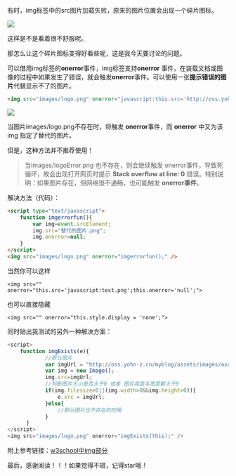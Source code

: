 有时，img标签中的src图片加载失败，原来的图片位置会出现一个碎片图标。

![](http://oss.yohn-z.cn/myblog/%E4%B8%83%E7%89%9B%E4%BA%91%E4%BD%BF%E7%94%A8/20200124022314-879825.png#alt=img)

这样是不是看着很不舒服呢。

那怎么让这个碎片图标变得好看些呢，这是我今天要讨论的问题。

可以借用img标签的**onerror**事件，img标签支持**onerror** 事件，在装载文档或图像的过程中如果发生了错误，就会触发**onerror**事件。可以使用一张**提示错误的图片**代替显示不了的图片。

```html
<img src="images/logo.png" onerror="javascript:this.src='http://oss.yohn-z.cn/myblog/noimg/github/github-nopig.png';">
```

![](http://oss.yohn-z.cn/myblog/onerror%E4%BE%BF%E7%AD%BE/20200124023142-332264.png#alt=img)

当图片images/logo.png不存在时，将触发 **onerror**事件，而 **onerror** 中又为该 img 指定了替代的图片。

但是，这种方法并不推荐使用！

> 当images/logoError.png 也不存在，则会继续触发 onerror事件，导致死循环，故会出现打开网页时提示 **Stack overflow at line: 0** 错误。特别说明：如果图片存在，但网络很不通畅，也可能触发 **onerror事件**。


解决方法（代码）：

```html
<script type="text/javascript"> 
    function imgerrorfun(){ 
        var img=event.srcElement; 
        img.src="替代的图片.png"; 
        img.onerror=null; 
    } 
</script> 
<img src="images/logo.png" onerror="imgerrorfun();" />
```

当然你可以这样

```
<img src="" onerror="this.src='javascript:test.png';this.onerror='null';">
```

也可以直接隐藏

```
<img src="" onerror="this.style.display = 'none';">
```

同时贴出我测试的另外一种解决方案：

```javascript
<script>  
    function imgExists(e){
            //默认图片
            var imgUrl = "http://oss.yohn-z.cn/myblog/assets/images/avatar.jpg";
            var img = new Image();
            img.src=imgUrl;
            //判断图片大小是否大于0 或者 图片高度与宽度都大于0
            if(img.filesize>0||(img.width>0&&img.height>0)){
                e.src = imgUrl;
            }else{
                //默认图片也不存在的时候
            }
      }
</script>
<img src="images/logo.png" onerror="imgExists(this);" />
```

附上参考链接：[w3school中img部分](https://www.w3school.com.cn/tags/tag_img.asp)

最后，感谢阅读！！！如果觉得不错，记得star哦！
